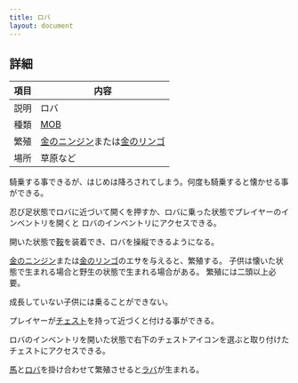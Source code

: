 ```yaml
---
title: ロバ
layout: document
---
```

## 詳細

|項目|内容|
|---|---|
|説明|ロバ|
|種類|[MOB](MOB)|
|繁殖|[金のニンジン](金のニンジン)または[金のリンゴ](金のリンゴ)|
|場所|草原など|

騎乗する事できるが、はじめは降ろされてしまう。何度も騎乗すると懐かせる事ができる。

忍び足状態でロバに近づいて開くを押すか、ロバに乗った状態でプレイヤーのインベントリを開くと
ロバのインベントリにアクセスできる。

開いた状態で[鞍](鞍)を装着でき、ロバを操縦できるようになる。

[金のニンジン](金のニンジン)または[金のリンゴ](金のリンゴ)のエサを与えると、繁殖する。 子供は懐いた状態で生まれる場合と野生の状態で生まれる場合がある。
繁殖には二頭以上必要。

成長していない子供には乗ることができない。

プレイヤーが[チェスト](チェスト)を持って近づくと付ける事ができる。

ロバのインベントリを開いた状態で右下のチェストアイコンを選ぶと取り付けたチェストにアクセスできる。

[馬](馬)と[ロバ](ロバ)を掛け合わせて繁殖させると[ラバ](ラバ)が生まれる。
